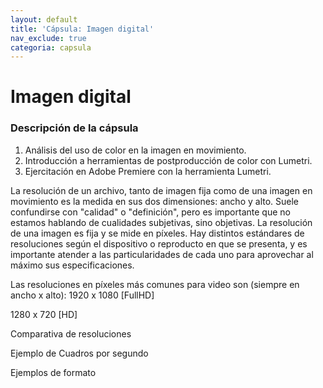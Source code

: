```yaml
---
layout: default
title: 'Cápsula: Imagen digital'
nav_exclude: true
categoria: capsula
---
```


# Imagen digital

### Descripción de la cápsula
1. Análisis del uso de color en la imagen en movimiento.
2. Introducción a herramientas de postproducción de color con Lumetri.
3. Ejercitación en Adobe Premiere con la herramienta Lumetri.

La resolución de un archivo, tanto de imagen fija como de una imagen en movimiento es la medida en sus dos dimensiones: ancho y alto. Suele confundirse con "calidad" o "definición", pero es importante que no estamos hablando de cualidades subjetivas, sino objetivas. La resolución de una imagen es fija y se mide en píxeles. Hay distintos estándares de resoluciones según el dispositivo o reproducto en que se presenta, y es importante atender a las particularidades de cada uno para aprovechar al máximo sus especificaciones.

Las resoluciones en píxeles más comunes para video son (siempre en ancho x alto):
1920 x 1080 [FullHD]

1280 x 720 [HD]


Comparativa de resoluciones






Ejemplo de Cuadros por segundo  

Ejemplos de formato
